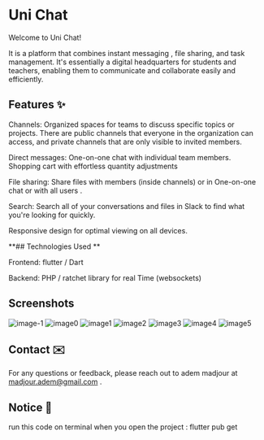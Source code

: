 # Uni Chat

Welcome to Uni Chat!


It is a platform that combines instant messaging , file sharing, and task management. It's essentially a digital headquarters for students and teachers, enabling them to communicate and collaborate easily and efficiently. 

## Features ✨

Channels: Organized spaces for teams to discuss specific topics or projects. There are public channels that everyone in the organization can access, and private channels that are only visible to invited members.

Direct messages: One-on-one chat with individual team members.
Shopping cart with effortless quantity adjustments

File sharing: Share files with members (inside channels) or in One-on-one chat or with all users .

Search: Search all of your conversations and files in Slack to find what you're looking for quickly.

Responsive design for optimal viewing on all devices.

**## Technologies Used **

Frontend: flutter / Dart

Backend: PHP / ratchet library for real Time (websockets)



## Screenshots ️
![image-1](images/Screenshot_1706213562.png)
![image0](images/Screenshot_1706213364.png)
![image1](images/Screenshot_1706212765.png)
![image2](images/Screenshot_1706213413.png)
![image3](images/Screenshot_1706213500.png)
![image4](images/Screenshot_1706213456.png)
![image5](images/Screenshot_1706213961.png)



## Contact ✉️

For any questions or feedback, please reach out to adem madjour at madjour.adem@gmail.com .

## Notice 🔔 

run this code on terminal when you open the project : flutter pub get 



